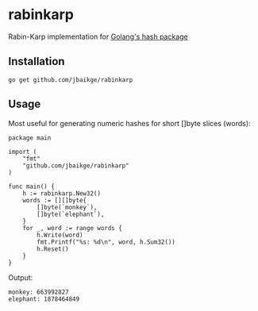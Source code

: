 rabinkarp
=========

Rabin-Karp implementation for [Golang's hash package](http://golang.org/pkg/hash)

Installation
------------

    go get github.com/jbaikge/rabinkarp

Usage
-----

Most useful for generating numeric hashes for short []byte slices (words):

    package main

    import (
    	"fmt"
    	"github.com/jbaikge/rabinkarp"
    )

    func main() {
    	h := rabinkarp.New32()
    	words := [][]byte{
    		[]byte(`monkey`),
    		[]byte(`elephant`),
    	}
    	for _, word := range words {
    		h.Write(word)
    		fmt.Printf("%s: %d\n", word, h.Sum32())
    		h.Reset()
    	}
    }

Output:

    monkey: 663992827
    elephant: 1878464849
